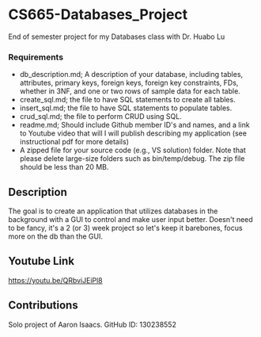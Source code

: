 # CS665-Databases_Project
End of semester project for my Databases class with Dr. Huabo Lu


### Requirements
* db_description.md; A description of your database, including tables, attributes, primary keys, foreign keys, foreign key constraints, FDs, whether in 3NF, and one or two rows of sample data for each table.
* create_sql.md; the file to have SQL statements to create all tables.
* insert_sql.md; the file to have SQL statements to populate tables.
* crud_sql.md; the file to perform CRUD using SQL.
* readme.md; Should include Github member ID's and names, and a link to Youtube video that will I will publish describing my application (see instructional pdf for more details)
* A zipped file for your source code (e.g., VS solution) folder. Note that please delete large-size folders
such as bin/temp/debug. The zip file should be less than 20 MB.

## Description
The goal is to create an application that utilizes databases in the background with a GUI to control and make user input better. Doesn't need to be fancy, it's a 2 (or 3) week project so let's keep it barebones, focus more on the db than the GUI.

## Youtube Link
https://youtu.be/QRbviJEiPl8


## Contributions

Solo project of Aaron Isaacs.
GitHub ID: 130238552